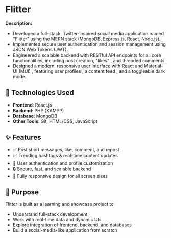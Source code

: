# Flitter

**Description:**
* Developed a full-stack, Twitter-inspired social media application named "Flitter" using the MERN stack (MongoDB, Express.js, React, Node.js).
* Implemented secure user authentication and session management using JSON Web Tokens (JWT).
* Engineered a scalable backend with RESTful API endpoints for all core functionalities, including post creation, "likes" , and threaded comments.
* Designed a modern, responsive user interface with React and Material-UI (MUI) , featuring user profiles , a content feed , and a toggleable dark mode.


## 🔧 Technologies Used
- **Frontend**: React.js
- **Backend**: PHP (XAMPP)
- **Database**: MongoDB
- **Other Tools**: Git, HTML/CSS, JavaScript

## ✨ Features
- ✅ Post short messages, like, comment, and repost
- 📈 Trending hashtags & real-time content updates
- 👤 User authentication and profile customization
- 🔒 Secure, fast, and scalable backend
- 📱 Fully responsive design for all screen sizes

## 🎯 Purpose
Flitter is built as a learning and showcase project to:
- Understand full-stack development
- Work with real-time data and dynamic UIs
- Explore integration of frontend, backend, and databases
- Build a social-media-like application from scratch

